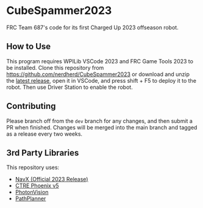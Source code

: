 # CubeSpammer2023

FRC Team 687's code for its first Charged Up 2023 offseason robot.

## How to Use

This program requires WPILib VSCode 2023 and FRC Game Tools 2023 to be installed.
Clone this repository from <https://github.com/nerdherd/CubeSpammer2023> 
or download and unzip the [latest release](https://github.com/nerdherd/CubeSpammer2023/releases/latest),
open it in VSCode, and press shift + F5 to deploy it to the robot. 
Then use Driver Station to enable the robot.

## Contributing

Please branch off from the `dev` branch for any changes, and then submit a PR when finished. 
Changes will be merged into the main branch and tagged as a release every two weeks.

## 3rd Party Libraries

This repository uses:
- [NavX (Official 2023 Release)](https://dev.studica.com/releases/2023/NavX.json)
- [CTRE Phoenix v5](https://store.ctr-electronics.com/software/)
- [PhotonVision](https://photonvision.org/)
- [PathPlanner](https://github.com/mjansen4857/pathplanner)
